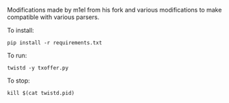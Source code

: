 Modifications made by m1el from his fork and various modifications to make compatible with various parsers.


To install:

`pip install -r requirements.txt`

To run:

`twistd -y txoffer.py`

To stop:

`kill $(cat twistd.pid)`
